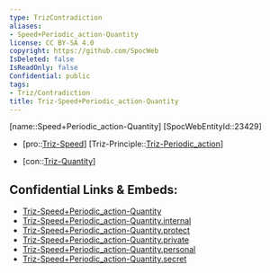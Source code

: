 ```yaml
---
type: TrizContradiction
aliases:
- Speed+Periodic_action-Quantity
license: CC BY-SA 4.0
copyright: https://github.com/SpocWeb
IsDeleted: false
IsReadOnly: false
Confidential: public
tags: 
- Triz/Contradiction
title: Triz-Speed+Periodic_action-Quantity
---
```

[name::Speed+Periodic_action-Quantity]
[SpocWebEntityId::23429]
+ [pro::[Triz-Speed](tech/Triz/Parameter/Triz-Speed.md)]
[Triz-Principle::[Triz-Periodic_action](tech/Triz/Principle/Triz-Periodic_action.md)]
- [con::[Triz-Quantity](tech/Triz/Parameter/Triz-Quantity.md)]



## Confidential Links & Embeds: 
- [Triz-Speed+Periodic_action-Quantity](../../../../_public/tech/Triz/Contradict/Triz-Speed+Periodic_action-Quantity.md) 
- [Triz-Speed+Periodic_action-Quantity.internal](../../../../_internal/tech/Triz/Contradict/Triz-Speed+Periodic_action-Quantity.internal.md) 
- [Triz-Speed+Periodic_action-Quantity.protect](../../../../_protect/tech/Triz/Contradict/Triz-Speed+Periodic_action-Quantity.protect.md) 
- [Triz-Speed+Periodic_action-Quantity.private](../../../../_private/tech/Triz/Contradict/Triz-Speed+Periodic_action-Quantity.private.md) 
- [Triz-Speed+Periodic_action-Quantity.personal](../../../../_personal/tech/Triz/Contradict/Triz-Speed+Periodic_action-Quantity.personal.md) 
- [Triz-Speed+Periodic_action-Quantity.secret](../../../../_secret/tech/Triz/Contradict/Triz-Speed+Periodic_action-Quantity.secret.md) 
